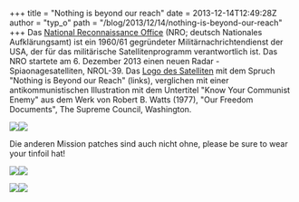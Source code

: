 +++
title = "Nothing is beyond our reach"
date = 2013-12-14T12:49:28Z
author = "typ_o"
path = "/blog/2013/12/14/nothing-is-beyond-our-reach"
+++
Das [National Reconnaissance
Office](http://de.wikipedia.org/wiki/National_Reconnaissance_Office)
(NRO; deutsch Nationales Aufklärungsamt) ist ein 1960/61 gegründeter
Militärnachrichtendienst der USA, der für das militärische
Satellitenprogramm verantwortlich ist. Das NRO startete am 6. Dezember
2013 einen neuen Radar - Spiaonagesatelliten, NROL-39. Das [Logo des
Satelliten](http://i2.wp.com/vigilantcitizen.com/wp-content/uploads/2013/12/bawnccdceaeekoi.jpg)
mit dem Spruch "Nothing is Beyond our Reach" (links), verglichen mit
einer antikommunistischen Illustration mit dem Untertitel "Know Your
Communist Enemy" aus dem Werk von Robert B. Watts (1977), "Our Freedom
Documents", The Supreme Council, Washington.

[![](https://flipdot.org/blog/uploads/nrol-39-mission-patch.serendipityThumb.jpg)](https://flipdot.org/blog/uploads/nrol-39-mission-patch.jpg)[![](https://flipdot.org/blog/uploads/tumblr_lu0gq2iYy21qaxtrf1.serendipityThumb.jpg)](https://flipdot.org/blog/uploads/tumblr_lu0gq2iYy21qaxtrf1.jpg)

  
Die anderen Mission patches sind auch nicht ohne, please be sure to wear
your tinfoil hat\!

[![](https://flipdot.org/blog/uploads/Lacrosse4_L_patch.serendipityThumb.jpg)](https://flipdot.org/blog/uploads/Lacrosse4_L_patch.jpg)[![](https://flipdot.org/blog/uploads/NRO_L11_missionpatch.serendipityThumb.jpg)](https://flipdot.org/blog/uploads/NRO_L11_missionpatch.jpg)

[![](https://flipdot.org/blog/uploads/NROL32_patch.serendipityThumb.jpg)](https://flipdot.org/blog/uploads/NROL32_patch.jpg)[![](https://flipdot.org/blog/uploads/NROL-32_Patch.serendipityThumb.png)](https://flipdot.org/blog/uploads/NROL-32_Patch.png)
